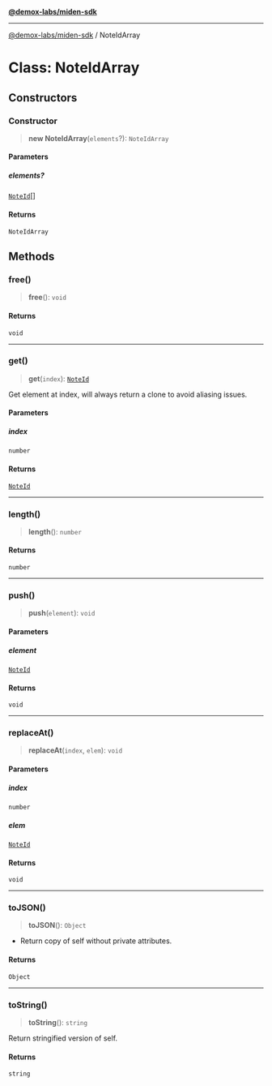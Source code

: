 [**@demox-labs/miden-sdk**](../README.md)

***

[@demox-labs/miden-sdk](../README.md) / NoteIdArray

# Class: NoteIdArray

## Constructors

### Constructor

> **new NoteIdArray**(`elements`?): `NoteIdArray`

#### Parameters

##### elements?

[`NoteId`](NoteId.md)[]

#### Returns

`NoteIdArray`

## Methods

### free()

> **free**(): `void`

#### Returns

`void`

***

### get()

> **get**(`index`): [`NoteId`](NoteId.md)

Get element at index, will always return a clone to avoid aliasing issues.

#### Parameters

##### index

`number`

#### Returns

[`NoteId`](NoteId.md)

***

### length()

> **length**(): `number`

#### Returns

`number`

***

### push()

> **push**(`element`): `void`

#### Parameters

##### element

[`NoteId`](NoteId.md)

#### Returns

`void`

***

### replaceAt()

> **replaceAt**(`index`, `elem`): `void`

#### Parameters

##### index

`number`

##### elem

[`NoteId`](NoteId.md)

#### Returns

`void`

***

### toJSON()

> **toJSON**(): `Object`

* Return copy of self without private attributes.

#### Returns

`Object`

***

### toString()

> **toString**(): `string`

Return stringified version of self.

#### Returns

`string`
